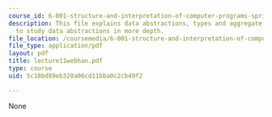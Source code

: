 ```yaml
---
course_id: 6-001-structure-and-interpretation-of-computer-programs-spring-2005
description: This file explains data abstractions, types and aggregate structures
  to study data abstractions in more depth.
file_location: /coursemedia/6-001-structure-and-interpretation-of-computer-programs-spring-2005/5c18bd89eb320a06cd11bba0c2cb49f2_lecture11webhan.pdf
file_type: application/pdf
layout: pdf
title: lecture11webhan.pdf
type: course
uid: 5c18bd89eb320a06cd11bba0c2cb49f2

---
```

None